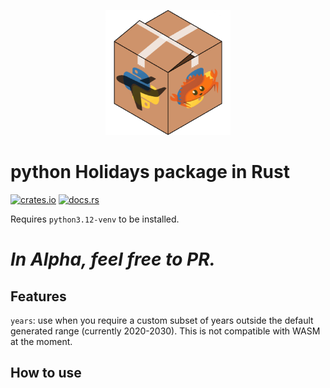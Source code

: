 <p align="center">
  <img width="200" src="https://raw.githubusercontent.com/Billy-Sheppard/py-holidays-rs/main/logo.png">
</p>

# python Holidays package in Rust
[![crates.io](https://img.shields.io/crates/v/py-holidays-rs.svg)](https://crates.io/crates/py-holidays-rs)
[![docs.rs](https://docs.rs/py-holidays-rs/badge.svg)](https://docs.rs/py-holidays-rs)

Requires `python3.12-venv` to be installed.

# ***In Alpha, feel free to PR.***

## Features
`years`: use when you require a custom subset of years outside the default generated range (currently 2020-2030). This is not compatible with WASM at the moment.

## How to use

<!-- todo -->